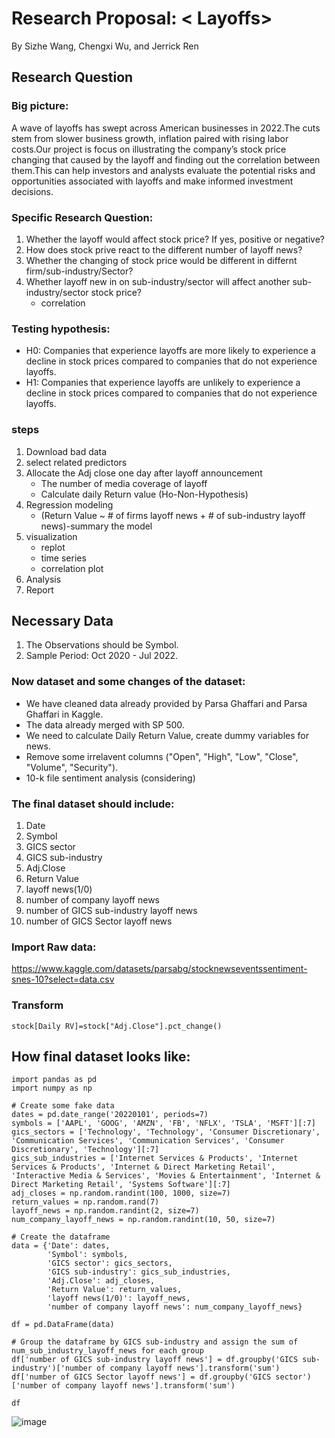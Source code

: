 # Research Proposal: < Layoffs>
By Sizhe Wang, Chengxi Wu, and Jerrick Ren
## Research Question
### Big picture:
A wave of layoffs has swept across American businesses in 2022.The cuts stem from slower business growth, inflation paired with rising labor costs.Our project is focus on illustrating the company’s stock price changing that caused by the layoff and  finding out the correlation between them.This can help investors and analysts evaluate the potential risks and opportunities associated with layoffs and make informed investment decisions.

### Specific Research Question:
1. Whether the layoff would affect stock price? If yes, positive or negative?
2. How does stock prive react to the different number of layoff news?
3. Whether the changing of stock price would be different in differnt firm/sub-industry/Sector?
4. Whether layoff new in on sub-industry/sector will affect another sub-industry/sector stock price?
    - correlation 
### Testing hypothesis:
- H0: Companies that experience layoffs are more likely to experience a decline in stock prices compared to companies that do not experience layoffs.
- H1: Companies that experience layoffs are unlikely to experience a decline in stock prices compared to companies that do not experience layoffs.

### steps 
1. Download bad data 
2. select related predictors
3. Allocate the Adj close one day after layoff announcement 
    - The number of media coverage of layoff
    - Calculate daily Return value (Ho-Non-Hypothesis)
4. Regression modeling
    - (Return Value ~ # of firms layoff news + # of sub-industry layoff news)-summary the model 
5. visualization
    - replot 
    - time series 
    - correlation plot 
6. Analysis
7. Report

## Necessary Data
1. The Observations should be Symbol.
2. Sample Period: Oct 2020 - Jul 2022.

### Now dataset and some changes of the dataset:
- We have cleaned data already provided by Parsa Ghaffari and Parsa Ghaffari in Kaggle.
- The data already merged with SP 500.
- We need to calculate Daily Return Value, create dummy variables for news. 
- Remove some irrelavent columns ("Open", "High", "Low", "Close", "Volume", "Security").
- 10-k file sentiment analysis (considering)

### The final dataset should include:
1. Date
2. Symbol
3. GICS sector
4. GICS sub-industry
5. Adj.Close
6. Return Value
7. layoff news(1/0)
8. number of company layoff news
9. number of GICS sub-industry layoff news
10. number of GICS Sector layoff news

### Import Raw data: 
https://www.kaggle.com/datasets/parsabg/stocknewseventssentiment-snes-10?select=data.csv 
### Transform
```
stock[Daily RV]=stock["Adj.Close"].pct_change()
```

## How final dataset looks like:
```
import pandas as pd
import numpy as np

# Create some fake data
dates = pd.date_range('20220101', periods=7)
symbols = ['AAPL', 'GOOG', 'AMZN', 'FB', 'NFLX', 'TSLA', 'MSFT'][:7]
gics_sectors = ['Technology', 'Technology', 'Consumer Discretionary', 'Communication Services', 'Communication Services', 'Consumer Discretionary', 'Technology'][:7]
gics_sub_industries = ['Internet Services & Products', 'Internet Services & Products', 'Internet & Direct Marketing Retail', 'Interactive Media & Services', 'Movies & Entertainment', 'Internet & Direct Marketing Retail', 'Systems Software'][:7]
adj_closes = np.random.randint(100, 1000, size=7)
return_values = np.random.rand(7)
layoff_news = np.random.randint(2, size=7)
num_company_layoff_news = np.random.randint(10, 50, size=7)

# Create the dataframe
data = {'Date': dates,
        'Symbol': symbols,
        'GICS sector': gics_sectors,
        'GICS sub-industry': gics_sub_industries,
        'Adj.Close': adj_closes,
        'Return Value': return_values,
        'layoff news(1/0)': layoff_news,
        'number of company layoff news': num_company_layoff_news}

df = pd.DataFrame(data)

# Group the dataframe by GICS sub-industry and assign the sum of num_sub_industry_layoff_news for each group
df['number of GICS sub-industry layoff news'] = df.groupby('GICS sub-industry')['number of company layoff news'].transform('sum')
df['number of GICS Sector layoff news'] = df.groupby('GICS sector')['number of company layoff news'].transform('sum')

df
```

![image](https://user-images.githubusercontent.com/111511037/233720047-f031d14c-9f80-4b41-bba0-70fa256c7cb0.png)
